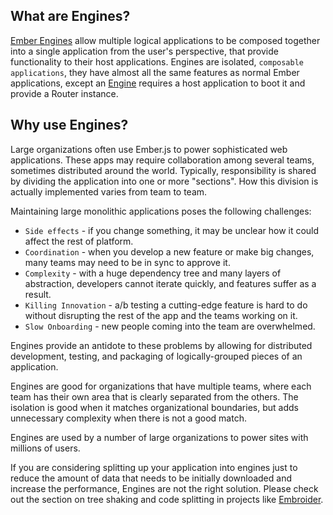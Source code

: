 ## What are Engines?

[Ember Engines](http://ember-engines.com/) allow multiple logical applications to be composed together into a single application from the user's perspective, that provide functionality to their host applications. Engines are isolated, `composable applications`, they have almost all the same features as normal Ember applications, except an [Engine](https://api.emberjs.com/ember/release/classes/Engine) requires a host application to boot it and provide a Router instance.

## Why use Engines?

Large organizations often use Ember.js to power sophisticated web applications. These apps may require collaboration among several teams, sometimes distributed around the world. Typically, responsibility is shared by dividing the application into one or more "sections". How this division is actually implemented varies from team to team. 

Maintaining large monolithic applications poses the following challenges:

* `Side effects` - if you change something, it may be unclear how it could affect the rest of platform.
* `Coordination` - when you develop a new feature or make big changes, many teams may need to be in sync to approve it.
* `Complexity` - with a huge dependency tree and many layers of abstraction, developers cannot iterate quickly, and features suffer as a result.
* `Killing Innovation` - a/b testing a cutting-edge feature is hard to do without disrupting the rest of the app and the teams working on it.
* `Slow Onboarding` - new people coming into the team are overwhelmed.

Engines provide an antidote to these problems by allowing for distributed development, testing, and packaging of logically-grouped pieces of an application.

Engines are good for organizations that have multiple teams, where each team has their own area that is clearly separated from the others. The isolation is good when it matches organizational boundaries, but adds unnecessary complexity when there is not a good match.

Engines are used by a number of large organizations to power sites with millions of users.

If you are considering splitting up your application into engines just to reduce the amount of data that needs to be initially downloaded and increase the performance, Engines are not the right solution. Please check out the section on tree shaking and code splitting in projects like [Embroider](https://github.com/embroider-build/embroider).
